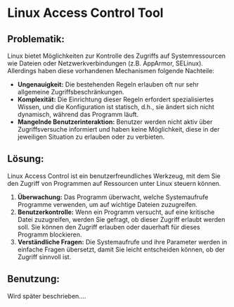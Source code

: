 # Linux Access Control Tool

## Problematik:

Linux bietet Möglichkeiten zur Kontrolle des Zugriffs auf Systemressourcen wie Dateien oder Netzwerkverbindungen (z.B. AppArmor, SELinux). Allerdings haben diese vorhandenen Mechanismen folgende Nachteile:

* **Ungenauigkeit:**
Die bestehenden Regeln erlauben oft nur sehr allgemeine Zugriffsbeschränkungen.
* **Komplexität:**
Die Einrichtung dieser Regeln erfordert spezialisiertes Wissen, und die Konfiguration ist statisch, d.h., sie ändert sich nicht dynamisch, während das Programm läuft.
* **Mangelnde Benutzerinteraktion:**
Benutzer werden nicht aktiv über Zugriffsversuche informiert und haben keine Möglichkeit, diese in der jeweiligen Situation zu erlauben oder zu verbieten.

## Lösung:

Linux Access Control ist ein benutzerfreundliches Werkzeug, mit dem Sie den Zugriff von Programmen auf Ressourcen unter Linux steuern können.

1. **Überwachung:** Das Programm überwacht, welche Systemaufrufe Programme verwenden, um auf wichtige Dateien zuzugreifen.
2. **Benutzerkontrolle:** Wenn ein Programm versucht, auf eine kritische Datei zuzugreifen, werden Sie gefragt, ob dieser Zugriff erlaubt werden soll. Sie können den Zugriff erlauben oder dauerhaft für dieses Programm blockieren.
3. **Verständliche Fragen:** Die Systemaufrufe und ihre Parameter werden in einfache Fragen übersetzt, damit Sie leicht entscheiden können, ob der Zugriff sinnvoll ist.

## Benutzung:

Wird später beschrieben....